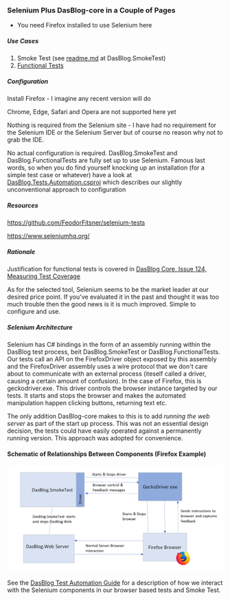 ### Selenium Plus DasBlog-core in a Couple of Pages
* You need Firefox installed to use Selenium here

##### Use Cases
1. Smoke Test (see [readme.md](DasBlog.Tests/SmokeTest/readme.md) at DasBlog.SmokeTest)
2. [Functional Tests](DasBlog.Tests/FunctionalTests/FunctionalTests.md)

##### Configuration
Install Firefox - I imagine any recent version will do

Chrome, Edge, Safari and Opera are not supported here yet

Nothing is required from the Selenium site - I have had no requirement for the Selenium IDE
or the Selenium Server but of course no reason why not to grab the IDE.

No actual configuration is required.  DasBlog.SmokeTest and DasBlog.FunctionalTests are fully
set up to use Selenium.  Famous last words, so when you do find yourself
knocking up an installation (for a simple test case or whatever) have a look at
[DasBlog.Tests.Automation.csproj](DasBlog.Tests/Automation/DasBlog.Tests.Automation/DasBlog.Tests.Automation.csproj) which describes our slightly unconventional approach
to configuration

##### Resources
https://github.com/FeodorFitsner/selenium-tests

https://www.seleniumhq.org/

##### Rationale
Justification for functional tests is covered in [DasBlog Core, Issue 124, Measuring Test Coverage](https://github.com/poppastring/dasblog-core/issues/124)

As for the selected tool, Selenium seems to be the market leader at our desired price point.
If you've evaluated it in the past and thought it was too much trouble then the good news is it is 
much improved.  Simple to configure and use.


##### Selenium Architecture
Selenium has C# bindings in the form of an assembly running within the DasBlog test process,
beit DasBlog.SmokeTest or DasBlog.FunctionalTests.  Our tests call an API on the
FirefoxDriver object exposed
by this assembly and the FirefoxDriver assembly uses a wire protocol that we don't care about to communicate
with an external process (iteself called a driver, causing a certain amount of confusion).
In the case of Firefox, this is geckodriver.exe.  This driver controls the browser instance
targeted by our tests.  It starts and stops the browser and makes the automated manipulation happen
clicking buttons, returning text etc.

The only addition DasBlog-core makes to this is to add _running the web server_ as
part of the start up process.  This was not an essential design decision, the tests could
have easily operated against a permanently running version.  This approach was adopted for convenience.

#### Schematic of Relationships Between Components (Firefox Example)
![Schematic](SmokeTestArch.png)

See the [DasBlog Test Automation Guide](DasBlog.Tests/Automation/DasBlog.Tests.Automation/AutomationGuide.md) for
a description of how we interact with the Selenium components in our browser based tests and Smoke Test.
